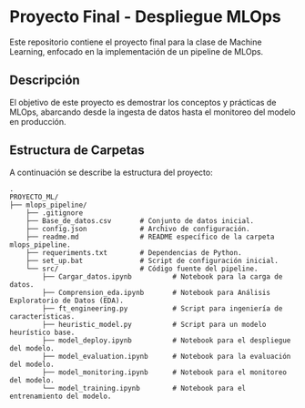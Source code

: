 # Proyecto Final - Despliegue MLOps

Este repositorio contiene el proyecto final para la clase de Machine Learning, enfocado en la implementación de un pipeline de MLOps.

## Descripción

El objetivo de este proyecto es demostrar los conceptos y prácticas de MLOps, abarcando desde la ingesta de datos hasta el monitoreo del modelo en producción.

## Estructura de Carpetas

A continuación se describe la estructura del proyecto:

```
.
PROYECTO_ML/
├── mlops_pipeline/
    ├── .gitignore              
    ├── Base_de_datos.csv       # Conjunto de datos inicial.
    ├── config.json             # Archivo de configuración.
    ├── readme.md               # README específico de la carpeta mlops_pipeline.
    ├── requeriments.txt        # Dependencias de Python.
    ├── set_up.bat              # Script de configuración inicial.
    └── src/                    # Código fuente del pipeline.
        ├── Cargar_datos.ipynb          # Notebook para la carga de datos.
        ├── Comprension_eda.ipynb       # Notebook para Análisis Exploratorio de Datos (EDA).
        ├── ft_engineering.py           # Script para ingeniería de características.
        ├── heuristic_model.py          # Script para un modelo heurístico base.
        ├── model_deploy.ipynb          # Notebook para el despliegue del modelo.
        ├── model_evaluation.ipynb      # Notebook para la evaluación del modelo.
        ├── model_monitoring.ipynb      # Notebook para el monitoreo del modelo.
        └── model_training.ipynb        # Notebook para el entrenamiento del modelo.
```


